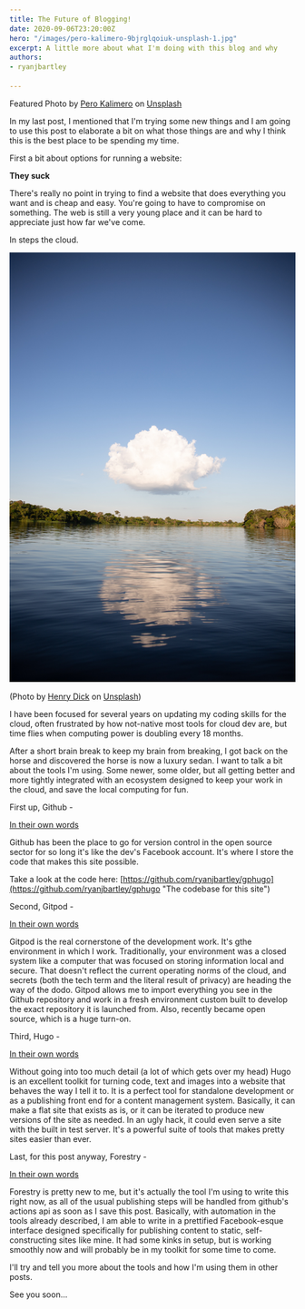 ```yaml
---
title: The Future of Blogging!
date: 2020-09-06T23:20:00Z
hero: "/images/pero-kalimero-9bjrglqoiuk-unsplash-1.jpg"
excerpt: A little more about what I'm doing with this blog and why
authors:
- ryanjbartley

---
```


Featured Photo by [Pero Kalimero](https://unsplash.com/@pericakalimerica?utm_source=unsplash&utm_medium=referral&utm_content=creditCopyText) on [Unsplash](https://unsplash.com/s/photos/cloud?utm_source=unsplash&utm_medium=referral&utm_content=creditCopyText)

In my last post, I mentioned that I'm trying some new things and I am going to use this post to elaborate a bit on what those things are and why I think this is the best place to be spending my time.

First a bit about options for running a website:

**They suck**

There's really no point in trying to find a website that does everything you want and is cheap and easy. You're going to have to compromise on something. The web is still a very young place and it can be hard to appreciate just how far we've come.

In steps the cloud.

![](/images/henry-dick-fjn7zfuvm8w-unsplash.jpg)

(Photo by [Henry Dick](https://unsplash.com/@henry_photo?utm_source=unsplash&utm_medium=referral&utm_content=creditCopyText) on [Unsplash](https://unsplash.com/s/photos/cloud?utm_source=unsplash&utm_medium=referral&utm_content=creditCopyText))

I have been focused for several years on updating my coding skills for the cloud, often frustrated by how not-native most tools for cloud dev are, but time flies when computing power is doubling every 18 months.

After a short brain break to keep my brain from breaking, I got back on the horse and discovered the horse is now a luxury sedan. I want to talk a bit about the tools I'm using. Some newer, some older, but all getting better and more tightly integrated with an ecosystem designed to keep your work in the cloud, and save the local computing for fun.

First up, Github -

[In their own words](https://github.com/about "Github About")

Github has been the place to go for version control in the open source sector for so long it's like the dev's Facebook account. It's where I store the code that makes this site possible.

Take a look at the code here: [https://github.com/ryanjbartley/gphugo](https://github.com/ryanjbartley/gphugo "The codebase for this site")

Second, Gitpod -

[In their own words](https://www.gitpod.io/about/ "Gitpod About")

Gitpod is the real cornerstone of the development work. It's gthe environment in which I work. Traditionally, your environment was a closed system like a computer that was focused on storing information local and secure. That doesn't reflect the current operating norms of the cloud, and secrets (both the tech term and the literal result of privacy) are heading the way of the dodo. Gitpod allows me to import everything you see in the Github repository and work in a fresh environment custom built to develop the exact repository it is launched from. Also, recently became open source, which is a huge turn-on.

Third, Hugo -

[In their own words](https://gohugo.io/about/ "Hugo About")

Without going into too much detail (a lot of which gets over my head) Hugo is an excellent toolkit for turning code, text and images into a website that behaves the way I tell it to. It is a perfect tool for standalone development or as a publishing front end for a content management system. Basically, it can make a flat site that exists as is, or it can be iterated to produce new versions of the site as needed. In an ugly hack, it could even serve a site with the built in test server. It's a powerful suite of tools that makes pretty sites easier than ever.

Last, for this post anyway, Forestry -

[In their own words](https://forestry.io/about/ "Forestry About")

Forestry is pretty new to me, but it's actually the tool I'm using to write this right now, as all of the usual publishing steps will be handled from github's actions api as soon as I save this post. Basically, with automation in the tools already described, I am able to write in a prettified Facebook-esque interface designed specifically for publishing content to static, self-constructing sites like mine. It had some kinks in setup, but is working smoothly now and will probably be in my toolkit for some time to come.

I'll try and tell you more about the tools and how I'm using them in other posts.

See you soon...